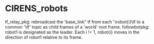 # CIRENS_robots

tf_relay_pkg: rebroadcast the 'base_link" tf from each '\robot{i}\tf to a common '\tf' topic as child frames of a 'world' root frame. 
followbotpkg: robot1 is designated as the leader.  Each i != 1, robot{i} moves in the direction of robot1 relative to its frame. 
